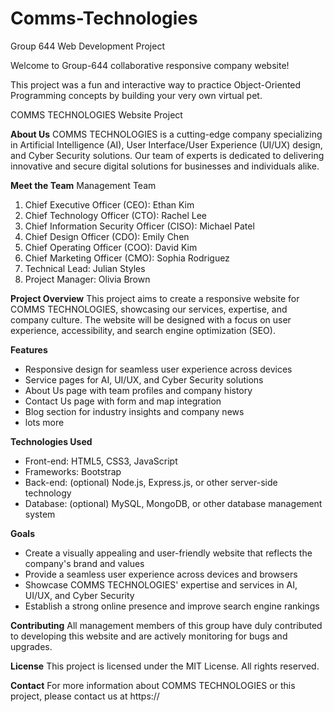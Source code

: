 # Comms-Technologies
Group 644 Web Development Project

Welcome to Group-644 collaborative responsive company website! 

This project was a fun and interactive way to practice Object-Oriented Programming concepts by building your very own virtual pet.

COMMS TECHNOLOGIES Website Project

**About Us**
COMMS TECHNOLOGIES is a cutting-edge company specializing in Artificial Intelligence (AI), User Interface/User Experience (UI/UX) design, and Cyber Security solutions. Our team of experts is dedicated to delivering innovative and secure digital solutions for businesses and individuals alike.

**Meet the Team**
Management Team
1. Chief Executive Officer (CEO): Ethan Kim
2. Chief Technology Officer (CTO): Rachel Lee
3. Chief Information Security Officer (CISO): Michael Patel
4. Chief Design Officer (CDO): Emily Chen
5. Chief Operating Officer (COO): David Kim
6. Chief Marketing Officer (CMO): Sophia Rodriguez
7. Technical Lead: Julian Styles
8. Project Manager: Olivia Brown

**Project Overview**
This project aims to create a responsive website for COMMS TECHNOLOGIES, showcasing our services, expertise, and company culture. The website will be designed with a focus on user experience, accessibility, and search engine optimization (SEO).

**Features**
- Responsive design for seamless user experience across devices
- Service pages for AI, UI/UX, and Cyber Security solutions
- About Us page with team profiles and company history
- Contact Us page with form and map integration
- Blog section for industry insights and company news
- lots more

**Technologies Used**
- Front-end: HTML5, CSS3, JavaScript
- Frameworks: Bootstrap
- Back-end: (optional) Node.js, Express.js, or other server-side technology
- Database: (optional) MySQL, MongoDB, or other database management system

**Goals**
- Create a visually appealing and user-friendly website that reflects the company's brand and values
- Provide a seamless user experience across devices and browsers
- Showcase COMMS TECHNOLOGIES' expertise and services in AI, UI/UX, and Cyber Security
- Establish a strong online presence and improve search engine rankings

**Contributing**
All management members of this group have duly contributed to developing this website and are actively monitoring for bugs and upgrades.

**License**
This project is licensed under the MIT License. All rights reserved.

**Contact**
For more information about COMMS TECHNOLOGIES or this project, please contact us at https://
